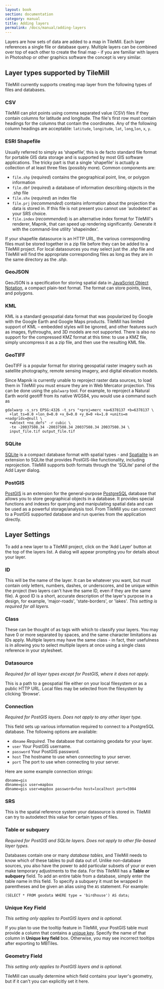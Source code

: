 ```yaml
---
layout: book
section: documentation
category: manual
title: Adding layers
permalink: /docs/manual/adding-layers
---
```

Layers are how sets of data are added to a map in TileMill. Each layer references a single file or database query. Multiple layers can be combined over top of each other to create the final map - if you are familiar with layers in Photoshop or other graphics software the concept is very similar. 


Layer types supported by TileMill
---------------------------------

TileMill currently supports creating map layer from the following types of files and databases.

### CSV

TileMill can plot points using comma separated value (CSV) files if they contain columns for latitude and longitude. The file's first row must contain headings for the columns that contain the coordinates. Any of the following column headings are acceptable: `latitude`, `longitude`, `lat`, `long`,`lon`, `x`, `y`.

### ESRI Shapefile

Usually referred to simply as ‘shapefile’, this is de facto standard file format for portable GIS data storage and is supported by most GIS software applications. The tricky part is that a single 'shapefile' is actually a collection of at least three files (possibly more). Common components are:

- `file.shp` (*required*) contains the geographical point, line, or polygon information
- `file.dbf` (*required*) a database of information describing objects in the .shp file
- `file.shx` (*required*) an index file
- `file.prj` (*recommended*) contains information about the projection the data is stored in. If this file is not present you cannot use 'autodetect' as your SRS choice.
- `file.index` (*recommended*) is an alternative index format for TileMill's renderer, Mapnik, that can speed up rendering significantly. Generate it with the command-line utility 'shapeindex'.

If your shapefile datasource is an HTTP URL, the various corresponding files must be stored together in a zip file before they can be added to a TileMill project. For local datasources you may select just the _.shp_ file and TileMill will find the appropriate corresponding files as long as they are in the same directory as the _.shp_.

### GeoJSON

GeoJSON is a specification for storing spatial data in [JavaScript Object Notation](http://en.wikipedia.org/wiki/JSON), a compact plain-text format. The format can store points, lines, and polygons.

### KML

KML is a standard geospatial data format that was popularized by Google with the Google Earth and Google Maps products. TileMill has limited support of KML – embedded styles will be ignored, and other features such as images, flythroughs, and 3D models are not supported. There is also no support for the compressed KMZ format at this time: to use a KMZ file, simply uncompress it as a zip file, and then use the resulting KML file.

### GeoTIFF

GeoTIFF is a popular format for storing geospatial raster imagery such as satellite photography, remote sensing imagery, and digital elevation models.

Since Mapnik is currently unable to reproject raster data sources, to load them in TileMill you must ensure they are in Web Mercator projection. This can be done using the `gdalwarp` tool. For example, to reproject a Natural Earth world geotiff from its native WGS84, you would use a command such as

    gdalwarp -s_srs EPSG:4326 -t_srs "+proj=merc +a=6378137 +b=6378137 \
      +lat_ts=0.0 +lon_0=0.0 +x_0=0.0 +y_0=0 +k=1.0 +units=m +nadgrids=@null \
      +wktext +no_defs" -r cubic \
      -te -20037508.34 -20037508.34 20037508.34 20037508.34 \
      input_file.tif output_file.tif


### SQLite

[SQLite](http://sqlite.org/) is a compact database format with spatial types - and [Spatialite](http://www.gaia-gis.it/spatialite/) is an extension to SQLite that provides PostGIS-like functionality, including reprojection. TileMill supports both formats through the 'SQLite' panel of the Add Layer dialog.


### PostGIS

[PostGIS](http://postgis.refractions.net/) is an extension for the general-purpose [PostgreSQL](http://www.postgresql.org/) database that allows you to store geographical objects in a database. It provides special functions and indexes for querying and manipulating spatial data and can be used as a powerful storage/analysis tool. From TileMill you can connect to a PostGIS supported database and run queries from the application directly.


Layer Settings
--------------

To add a new layer to a TileMill project, click on the 'Add Layer' button at the top of the layers list. A dialog will appear prompting you for details about your layer.

<!-- TODO: SCREENSHOT -->

### ID

This will be the name of the layer. It can be whatever you want, but must contain only letters, numbers, dashes, or underscores, and be unique within the project (two layers can't have the same ID, even if they are the same file). A good ID is a short, accurate description of the layer's purpose in a design, for example, 'major-roads', 'state-borders', or 'lakes'. *This setting is required for all layers.*

### Class

These can be thought of as tags with which to classify your layers. You may have 0 or more separated by spaces, and the same character limitations as IDs apply. Multiple layers may have the same class - in fact, their usefulness is in allowing you to select multiple layers at once using a single class reference in your stylesheet.

### Datasource

*Required for all layer types except for PostGIS, where it does not apply.*

This is a path to a geospatial file either on your local filesystem or as a public HTTP URL. Local files may be selected from the filesystem by clicking 'Browse'. 

### Connection

*Required for PostGIS layers. Does not apply to any other layer type.*

This field sets up various information required to connect to a PostgreSQL database. The following options are available:

- `dbname` *Required.* The database that containing geodata for your layer.
- `user` Your PostGIS username.
- `password` Your PostGIS password.
- `host` The hostname to use when connecting to your server.
- `port` The port to use when connecting to your server.

Here are some example connection strings:

    dbname=gis
    dbname=gis user=mapbox
    dbname=gis user=mapbox password=foo host=localhost port=5984

### SRS

<!-- THIS IS REQUIRED FOR SOME LAYER TYPES - WHICH ONES? -->

This is the spatial reference system your datasource is stored in. TileMill can try to autodetect this value for certain types of files. 

### Table or subquery

*Required for PostGIS and SQLite layers. Does not apply to other file-based layer types.*

Databases contain one or many *database tables*, and TileMill needs to know which of these tables to pull data out of. Unlike non-database sources, you also have the power to add particular subsets of your or even make temporary adjustments to the data. For this TileMill has a **Table or subquery** field. To add an entire table from a database, simply enter the table name in this field. To specify a subquery it must be wrapped in parentheses and be given an alias using the `AS` statement. For example:

    (SELECT * FROM geodata WHERE type = 'birdhouse') AS data;

### Unique Key Field

*This setting only applies to PostGIS layers and is optional.*

If you plan to use the tooltip feature in TileMill, your PostGIS table must provide a column that contains a [unique key](http://en.wikipedia.org/wiki/Unique_key). Specify the name of that column in **Unique key field** box. Otherwise, you may see incorrect tooltips after exporting to MBTiles.

### Geometry Field

*This setting only applies to PostGIS layers and is optional.*

TileMill can usually determine which field contains your layer's geometry, but if it can't you can explicitly set it here.


